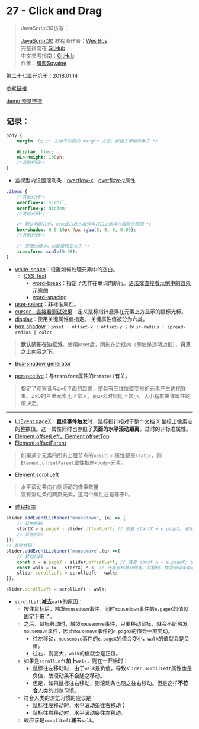 # 27 - Click and Drag

> JavaScript30仿写：
>
> [JavaScript30](https://javascript30.com) 教程原作者：[Wes Bos](https://github.com/wesbos)    
> 完整指南在 [GitHub](https://github.com/wesbos/JavaScript30)  
> 中文参考指南：[GitHub](https://github.com/soyaine/JavaScript30)  
> 作者：[缉熙Soyaine](https://github.com/soyaine)

第二十七篇开坑于：2018.01.14

[参考链接](https://github.com/soyaine/JavaScript30/tree/master/27%20-%20Click%20and%20Drag)

[demo 预览链接](https://hehe1111.github.io/js_demo/js30/27%20-%20Click%20and%20Drag/)

## 记录：
```CSS
body {
    margin: 0; /* 去掉不必要的 margin 之后，就能去掉滚动条了 */

    display: flex;
    min-height: 100vh;
    /*其他代码*/
}
```

- 盒模型内设置滚动条：[overflow-x](https://developer.mozilla.org/zh-CN/docs/Web/CSS/overflow-x)、[overflow-y](https://developer.mozilla.org/zh-CN/docs/Web/CSS/overflow-y)属性
```CSS
.items {
    /*其他代码*/
    overflow-x: scroll;
    overflow-y: hidden;
    /*其他代码*/

    /* 默认阴影在外，这也是白底方框外与视口之间存在缝隙的原因 */
    box-shadow: 0 0 10px 7px rgba(0, 0, 0, 0.09);
    /*其他代码*/

    /* 页面的缩小，也使缝隙变大了 */
    transform: scale(0.98);
}
```

- [white-space](https://developer.mozilla.org/zh-CN/docs/Web/CSS/white-space#Summary)：设置如何处理元素中的空白。
    - [CSS Text](https://developer.mozilla.org/zh-CN/docs/Web/CSS/CSS_Text#%E5%8F%82%E8%80%83)
        - [word-break]()：指定了怎样在单词内断行。[语法](https://developer.mozilla.org/zh-CN/docs/Web/CSS/word-break#%E8%AF%AD%E6%B3%95)或[直接看示例中的效果示意图](https://developer.mozilla.org/zh-CN/docs/Web/CSS/word-break#%E7%A4%BA%E4%BE%8B)
        - [word-spacing](https://developer.mozilla.org/zh-CN/docs/Web/CSS/word-spacing#Examples)
- [user-select](https://developer.mozilla.org/zh-CN/docs/Web/CSS/user-select)：非标准属性。
- [cursor - 直接看测试效果](https://developer.mozilla.org/zh-CN/docs/Web/CSS/cursor#Syntax)：定义鼠标指针悬浮在元素上方显示的鼠标光标。
- [display](https://developer.mozilla.org/zh-CN/docs/Web/CSS/display)：使用关键属性值指定。 关键属性值被分为六类。
- [box-shadow](https://developer.mozilla.org/zh-CN/docs/Web/CSS/box-shadow#%E6%91%98%E8%A6%81)：`inset | offset-x | offset-y | blur-radius | spread-radius | color`
> **默认阴影在边框外**。使用inset后，阴影在边框内（即使是透明边框），**背景之上内容之下**。

- [Box-shadow generator](https://developer.mozilla.org/en-US/docs/Web/CSS/CSS_Background_and_Borders/Box-shadow_generator)

- [perspective](https://developer.mozilla.org/zh-CN/docs/Web/CSS/perspective)：与`transform`属性的`rotate()`有关。
> 指定了观察者与z=0平面的距离，使具有三维位置变换的元素产生透视效果。z>0的三维元素比正常大，而z<0时则比正常小，大小程度由该属性的值决定。
---

- [UIEvent.pageX](https://developer.mozilla.org/zh-CN/docs/Web/API/UIEvent/pageX#Syntax)：**鼠标事件触发**时，鼠标指针相对于整个文档 X 坐标上像素点的整数值。这一属性同时也参照了**页面的水平滚动距离**。过时的非标准属性。
- [Element.offsetLeft，Element.offsetTop](http://javascript.ruanyifeng.com/dom/element.html#toc12)
- [Element.offsetParent](http://javascript.ruanyifeng.com/dom/element.html#toc19)
> 如果某个元素的所有上层节点的`position`属性都是`static`，则`Element.offsetParent`属性指向`<body>`元素。

- [Element.scrollLeft](http://javascript.ruanyifeng.com/dom/element.html#toc10)
> 水平滚动条向右侧滚动的像素数量  
> 没有滚动条的网页元素，这两个属性总是等于0。

- [过程指南](https://github.com/soyaine/JavaScript30/tree/master/27%20-%20Click%20and%20Drag#%E8%BF%87%E7%A8%8B%E6%8C%87%E5%8D%97)
```javascript
slider.addEventListener('mousedown', (e) => {
    // 其他代码
    startX = e.pageX - slider.offsetLeft; // 或者 startX = e.pageX; 也可以
    // 其他代码
});
// 其他代码
slider.addEventListener('mousemove',(e) =>{
    // 其他代码
    const x = e.pageX - slider.offsetLeft; // 或者 const x = e.pageX; 也可以
    const walk = (x - startX) * 3; // 计算鼠标移动距离，并翻倍，作为滚动条移动距离
    slider.scrollLeft = scrollLeft - walk;
});
```

```javascript
slider.scrollLeft = scrollLeft - walk;
```
- `scrollLeft`**减去**`walk`的原因：
    - 按住鼠标后，触发`mousedown`事件，同时`mousedown`事件的`e.pageX`的值就固定下来了。
    - 之后，鼠标移动时，触发`mousemove`事件，只要移动鼠标，就会不断触发`mousemove`事件，因此`mousemove`事件的`e.pageX`的值会一直变动。
        - 往左移动，`mousemove`事件的`e.pageX`的值会变小，`walk`的值就会是负值。
        - 往右，则变大，`walk`的值就会是正值。
    - 如果是`scrollLeft`**加上**`walk`，则在一开始时：
        - 鼠标往左移动时，由于`walk`是负值，导致`slider.scrollLeft`属性也是负值，故滚动条不会随之移动。
        - 但是，如果鼠标往右移动，则滚动条也随之往右移动。但是这样**不符合**人类的浏览习惯。
    - 符合人类的浏览习惯的应该是：
        - 鼠标往左移动时，水平滚动条往右移动；
        - 鼠标往右移动时，水平滚动条往左移动。
    - 故应该是`scrollLeft`**减去**`walk`。
